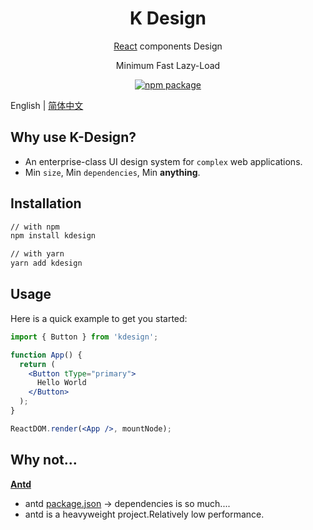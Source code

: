 <h1 align="center">K Design</h1>
<div align="center">

[React](http://facebook.github.io/react/) components Design 

Minimum  Fast  Lazy-Load

[![npm package](https://img.shields.io/npm/v/kdesign.svg?style=flat-square)](https://www.npmjs.org/package/kdesign)

</div>

English | [简体中文](./README.CN.md)

## Why use K-Design?

- An enterprise-class UI design system for ```complex``` web applications.
- Min ```size```, Min ```dependencies```, Min **anything**.

## Installation

```sh
// with npm
npm install kdesign

// with yarn
yarn add kdesign
```

## Usage

Here is a quick example to get you started:

```jsx
import { Button } from 'kdesign';

function App() {
  return (
    <Button tType="primary">
      Hello World
    </Button>
  );
}

ReactDOM.render(<App />, mountNode);
```


## Why not...
**[Antd](https://github.com/ant-design/ant-design/)**
- antd [package.json](https://github.com/ant-design/ant-design/blob/master/package.json) -> dependencies is so much....
- antd is a heavyweight project.Relatively low performance.
